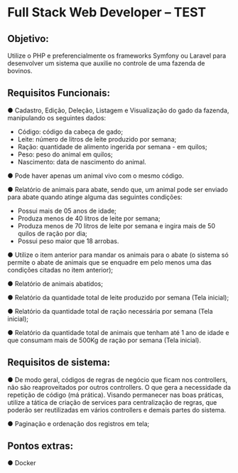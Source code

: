 # Full Stack Web Developer – TEST

## Objetivo:

Utilize o PHP e preferencialmente os frameworks Symfony ou Laravel para desenvolver um sistema que auxilie no controle de uma fazenda de bovinos.

## Requisitos Funcionais:

● Cadastro, Edição, Deleção, Listagem e Visualização do gado da fazenda, manipulando os seguintes dados:

- Código: código da cabeça de gado;
- Leite: número de litros de leite produzido por semana;
- Ração: quantidade de alimento ingerida por semana - em quilos;
- Peso: peso do animal em quilos;
- Nascimento: data de nascimento do animal.

● Pode haver apenas um animal vivo com o mesmo código.

● Relatório de animais para abate, sendo que, um animal pode ser enviado para abate 
quando atinge alguma das seguintes condições:

- Possui mais de 05 anos de idade;
- Produza menos de 40 litros de leite por semana;
- Produza menos de 70 litros de leite por semana e ingira mais de 50 quilos de ração por dia;
- Possui peso maior que 18 arrobas.

● Utilize o item anterior para mandar os animais para o abate (o sistema só permite o abate de animais que se enquadre em pelo menos uma das condições citadas no item anterior);

● Relatório de animais abatidos;

● Relatório da quantidade total de leite produzido por semana (Tela inicial);

● Relatório da quantidade total de ração necessária por semana (Tela inicial);

● Relatório da quantidade total de animais que tenham até 1 ano de idade e que consumam mais de 500Kg de ração por semana (Tela inicial).

## Requisitos de sistema:

● De modo geral, códigos de regras de negócio que ficam nos controllers, não são reaproveitados por outros controllers. O que gera a necessidade da repetição de 
código (má prática). Visando permanecer nas boas práticas, utilize a tática de criação de services para centralização de regras, que poderão ser reutilizadas em vários 
controllers e demais partes do sistema.

● Paginação e ordenação dos registros em tela;

## Pontos extras:

● Docker


